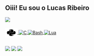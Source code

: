 ## Oiii! Eu sou o Lucas Ribeiro
 <div>
  <a href="https://github.com/LucasRibeiro36">
  <img height="180em" src="https://github-readme-stats.vercel.app/api?username=LucasRibeiro36&show_icons=true&include_all_commits=true&count_private=true"/>
<div>
<div style="display: inline_block"><br>
  <img align="center" alt="Python" height="30" width="40" src="https://raw.githubusercontent.com/vorillaz/devicons/master/!SVG/python.svg">
  <img align="center" alt="C" height="30" width="40" src="https://img.icons8.com/color/48/000000/c-programming.png">
  <img align="center" alt="Bash" height="30" width="40" src="https://img.icons8.com/plasticine/100/000000/bash.png">
  <img align="center" alt="Lua" height="30" width="40" src="https://upload.wikimedia.org/wikipedia/commons/thumb/c/cf/Lua-Logo.svg/947px-Lua-Logo.svg.png">
</div>
  
  ##
  
  <div>
  <a href = "mailto: lucasribeiro5569@gmail.com"><img src="https://img.shields.io/badge/-Gmail-%23EA4335?style=for-the-badge&logo=gmail&logoColor=white" target="_blank"></a>
  <a href="https://www.linkedin.com/in/lucas-de-souza-machado-ribeiro-514769178/" target="_blank"><img src="https://img.shields.io/badge/-LinkedIn-%230077B5?style=for-the-badge&logo=linkedin&logoColor=white" target="_blank"></a>
  <a href="https://instagram.com/lucas_smrb" target="_blank"><img src="https://img.shields.io/badge/-Instagram-%23E4405F?style=for-the-badge&logo=instagram&logoColor=white" target="_blank"></a>
</div>
